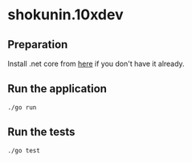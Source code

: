 # shokunin.10xdev

## Preparation

Install .net core from [here](https://dotnet.microsoft.com/download) if you don't have it already.

## Run the application
```./go run```

## Run the tests
```./go test```


